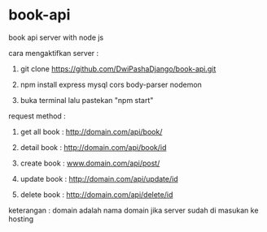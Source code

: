 # book-api
book api server with node js


cara mengaktifkan server :

   1. git clone https://github.com/DwiPashaDjango/book-api.git
   
   2. npm install express mysql cors body-parser nodemon
   
   3. buka terminal lalu pastekan "npm start"


request method :
   
   1. get all book :
         http://domain.com/api/book/
   
   2. detail book :
         http://domain.com/api/book/id
         
   3. create book :
         www.domain.com/api/post/
         
   4. update book :
         http://domain.com/api/update/id
         
   5. delete book :
         http://domain.com/api/delete/id

keterangan :
   domain adalah nama domain jika server sudah di masukan ke hosting
